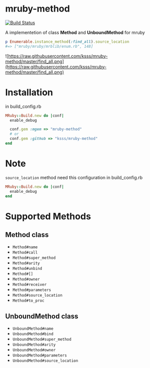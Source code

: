 mruby-method
===

[![Build Status](https://travis-ci.org/ksss/mruby-method.svg)](https://travis-ci.org/ksss/mruby-method)

A implementetion of class **Method** and **UnboundMethod** for mruby

```ruby
p Enumerable.instance_method(:find_all).source_location
#=> ["mruby/mruby/mrblib/enum.rb", 148]
```

![https://raw.githubusercontent.com/ksss/mruby-method/master/find_all.png](https://raw.githubusercontent.com/ksss/mruby-method/master/find_all.png)

# Installation

in build_config.rb

```ruby
MRuby::Build.new do |conf|
  enable_debug

  conf.gem :mgem => "mruby-method"
  # or
  conf.gem :github => "ksss/mruby-method"
end
```

# Note

`source_location` method need this configuration in build_config.rb

```ruby
MRuby::Build.new do |conf|
  enable_debug
end
```

# Supported Methods

## Method class

- `Method#name`
- `Method#call`
- `Method#super_method`
- `Method#arity`
- `Method#unbind`
- `Method#[]`
- `Method#owner`
- `Method#receiver`
- `Method#parameters`
- `Method#source_location`
- `Method#to_proc`

## UnboundMethod class

- `UnboundMethod#name`
- `UnboundMethod#bind`
- `UnboundMethod#super_method`
- `UnboundMethod#arity`
- `UnboundMethod#owner`
- `UnboundMethod#parameters`
- `UnboundMethod#source_location`
